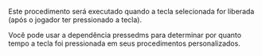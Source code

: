 Este procedimento será executado quando a tecla selecionada for liberada (após o jogador ter pressionado a tecla).

Você pode usar a dependência pressedms para determinar por quanto tempo a tecla foi pressionada em seus procedimentos personalizados.